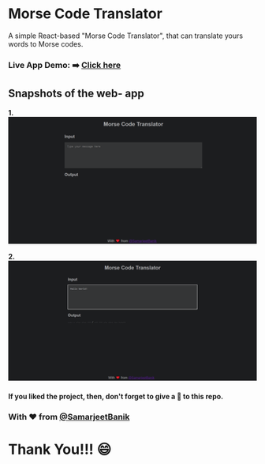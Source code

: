 # Morse Code Translator

A simple React-based "Morse Code Translator", that can translate yours words to Morse codes.

### Live App Demo: :arrow_right: [Click here](https://samarjeetbanik.github.io/morse-code-translator/)

## Snapshots of the web- app

**1.** ![](./public/web-app-look.png)

**2.** ![](./public/web-app-look2.png)

#### **If you liked the project, then, don't forget to give a 🌟 to this repo.**

### **With ❤️ from [@SamarjeetBanik](https://github.com/SamarjeetBanik)**

# Thank You!!! 😄
